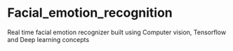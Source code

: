 # Facial_emotion_recognition
Real time facial emotion recognizer built using Computer vision, Tensorflow and Deep learning concepts
